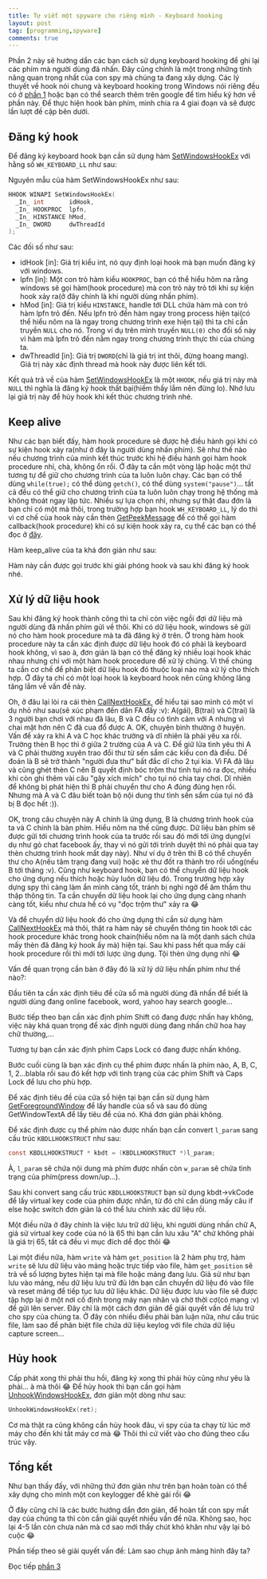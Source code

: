 ```yaml
---
title: Tự viết một spyware cho riêng mình - Keyboard hooking
layout: post
tag: [programming,spyware]
comments: true
---
```


Phần 2 này sẽ hướng dẩn các bạn cách sử dụng keyboard hooking để ghi lại các phím mà người dùng đã nhấn. 
Đây cũng chính là một trong những tính năng quan trọng nhất của con spy mà chúng ta đang xây dựng. 
Các lý thuyết về hook nói chung và keyboard hooking trong Windows nói riêng đều có ở [phần 1](/2016/06/25/viet-spyware-phan-1) hoặc bạn có thể search thêm trên google 
để tìm hiểu kỷ hơn về phần này. Để thực hiện hook bàn phím, mình chia ra 4 giai đoạn và sẽ được lần lượt đề cập bên dưới.

Đăng ký hook
-------

Để đăng ký keyboard hook bạn cần sử dụng hàm [SetWindowsHookEx](https://msdn.microsoft.com/en-us/library/windows/desktop/ms644990%28v=vs.85%29.aspx?f=255&MSPPError=-2147217396) với hằng số `WH_KEYBOARD_LL` như sau:
<div data-gist-id="e9e0c1ac7312e09b87ea9b19f6b8d4f5"></div>

Nguyên mẫu của hàm SetWindowsHookEx như sau:

```c
HHOOK WINAPI SetWindowsHookEx(
  _In_ int       idHook,
  _In_ HOOKPROC  lpfn,
  _In_ HINSTANCE hMod,
  _In_ DWORD     dwThreadId
);
```

Các đối số như sau:

* idHook [in]: Giá trị kiểu int, nó quy định loại hook mà bạn muốn đăng ký với windows.
* lpfn [in]: Một con trỏ hàm kiểu `HOOKPROC`, bạn có thể hiểu hôm na rằng windows sẽ gọi hàm(hook procedure) mà con trỏ này trỏ tới khi sự kiện hook xảy ra(ở đây chính là khi người dùng nhấn phím).
* hMod [in]: Giá trị kiểu `HINSTANCE`, handle tới DLL chứa hàm mà con trỏ hàm lpfn trỏ đến. Nếu lpfn trỏ đến hàm ngay trong process hiện tại(có thể hiểu nôm na là ngay trong chương trình exe hiện tại) thì ta chỉ cần truyền `NULL` cho nó. Trong ví dụ trên mình truyền `NULL(0)` cho đối số này vì hàm mà lpfn trỏ đến nằm ngay trong chương trình thực thi của chúng ta.
* dwThreadId [in]: Giá trị `DWORD`(chỉ là giá trị int thôi, đừng hoang mang). Giá trị này xác định thread mà hook này được liên kết tới.

Kết quả trả về của hàm [SetWindowsHookEx](https://msdn.microsoft.com/en-us/library/windows/desktop/ms644990%28v=vs.85%29.aspx?f=255&MSPPError=-2147217396) là một `HHOOK`, nếu giá trị này mà `NULL` thì nghĩa là đăng ký hook thất bại(hiếm thấy lắm nên đừng lo). Nhớ lưu lại giá trị này để hủy hook khi kết thúc chương trình nhé.

Keep alive
------

Như các bạn biết đấy, hàm hook procedure sẽ được hệ điều hành gọi khi có sự kiện hook xảy ra(như ở đây là người dùng nhấn phím). Sẽ như thế nào nếu chương trình của mình kết thúc trước khi hệ điều hành gọi hàm hook procedure nhỉ, chà, không ổn rồi. Ở đây ta cần một vòng lặp hoặc một thứ tương tự để giữ cho chương trình của ta luôn luôn chạy. Các bạn có thể dùng `while(true);` có thể dùng `getch()`, có thể dùng `system("pause")`... tất cả đều có thể giữ cho chương trình của ta luôn luôn chạy trong hệ thống mà không thoát ngay lập tức. Nhiều sự lựa chọn nhỉ, nhưng sự thật đau đớn là bạn chỉ có một mà thôi, trong trường hợp bạn hook `WH_KEYBOARD_LL`, lý do thì vì cơ chế của hook này cần thèn [GetPeekMessage](https://msdn.microsoft.com/en-us/library/windows/desktop/ms644943%28v=vs.85%29.aspx?f=255&MSPPError=-2147217396) để có thể gọi hàm callback(hook procedure) khi có sự kiện hook xảy ra, cụ thể các bạn có thể đọc ở [đây](http://stackoverflow.com/a/7460728).

Hàm keep_alive của ta khá đơn giản như sau:

<div data-gist-id="9b989b633cce97ee9b02a3fe5291bc10"></div>

Hàm này cần được gọi trước khi giải phóng hook và sau khi đăng ký hook nhé.

Xử lý dữ liệu hook
------------

Sau khi đăng ký hook thành công thì ta chỉ còn việc ngồi đợi dữ liệu mà người dùng đã nhấn phím gửi về thôi. Khi có dữ liệu hook, windows sẽ gửi nó cho hàm hook procedure mà ta đã đăng ký ở trên. Ở trong hàm hook procedure này ta cần xác định được dữ liệu hook đó có phải là keyboard hook không, vì sao à, đơn giản là bạn có thể đăng ký nhiều loại hook khác nhau nhưng chỉ với một hàm hook procedure để xử lý chúng. Vì thế chúng ta cần cơ chế để phân biệt dữ liệu hook đó thuộc loại nào mà xử lý cho thích hợp. Ở đây ta chỉ có một loại hook là keyboard hook nên cũng không lăng tăng lắm về vấn đề này.

Oh, ở đâu lại lòi ra cái thèn [CallNextHookEx](https://msdn.microsoft.com/en-us/library/windows/desktop/ms644974(v=vs.85).aspx), để hiểu tại sao mình có một ví dụ nhỏ như sau(sẽ xúc phạm đến dân FA đấy :v): A(gái), B(trai) và C(trai) là 3 người bạn chơi với nhau đã lâu, B và C đều có tình cảm với A nhưng vì chai mặt hơn nên C đã cua đổ được A. OK, chuyện bình thường ở huyện. Vấn để xảy ra khi A và C học khác trường và dĩ nhiên là phải yêu xa rồi. Trường thèn B học thì ở giữa 2 trường của A và C. Để giữ lửa tình yêu thì A và C phải thường xuyên trao đổi thư từ sến sẩm các kiểu con đà điểu. Dể đoán là B sẽ trở thành "người đưa thư" bất đắc dĩ cho 2 tụi kia. Vì FA đã lâu và cũng ghét thèn C nên B quyết định bóc trộm thư tình tụi nó ra đọc, nhiều khi còn ghi thêm vài câu "gây xích mích" cho tụi nó chia tay chơi. Dĩ nhiên để không bị phát hiện thì B phải chuyển thư cho A đúng đúng hẹn rồi. Nhưng mà A và C đâu biết toàn bộ nội dung thư tình sến sẩm của tụi nó đã bị B đọc hết :)).

OK, trong câu chuyện này A chính là ứng dụng, B là chương trình hook của ta và C chính là bàn phím. Hiểu nôm na thế cũng được. Dữ liệu bàn phím sẽ được gửi tới chương trình hook của ta trước rồi sau đó mới tới ứng dụng(ví dụ như gỏ chat facebook ấy, thay vì nó gửi tới trình duyệt thì nó phải qua tay thèn chương trình hook mất dạy này). Như ví dụ ở trên thì B có thể chuyển thư cho A(nếu tâm trạng đang vui) hoặc xé thư đốt ra thành tro rồi uống(nếu B tới tháng :v). Cũng như keyboard hook, bạn có thể chuyển dữ liệu hook cho ứng dụng nếu thích hoặc hủy luôn dữ liệu đó. Trong trường hợp xây dựng spy thì càng làm ẩn mình càng tốt, tránh bị nghi ngờ để âm thầm thu thập thông tin. Ta cần chuyển dữ liệu hook lại cho ứng dụng càng nhanh càng tốt, kiểu như chưa hề có vụ "đọc trộm thư" xảy ra 😂

Và để chuyển dữ liệu hook đó cho ứng dụng thì cần sử dụng hàm [CallNextHookEx](https://msdn.microsoft.com/en-us/library/windows/desktop/ms644974(v=vs.85).aspx) mà thôi, thật ra hàm này sẽ chuyển thông tin hook tới các hook procedure khác trong hook chain(hiểu nôm na là một danh sách chứa mấy thèn đã đăng ký hook ấy mà) hiện tại. Sau khi pass hết qua mấy cái hook procedure rồi thì mới tới lược ứng dụng. Tội thèn ứng dụng nhỉ 😂

Vấn đề quan trọng cần bàn ở đây đó là xử lý dữ liệu nhấn phím như thế nào?:

Đầu tiên ta cần xác định tiêu đề cửa sổ mà người dùng đã nhấn để biết là người dùng đang online facebook, word, yahoo hay search google...

<div data-gist-id="547935d456c1464efa7694b97af73ea0" data-gist-hide-footer="true" data-gist-line="21"></div>

Bước tiếp theo bạn cần xác định phím Shift có đang được nhấn hay không, việc này khá quan trọng để xác định người dùng đang nhấn chữ hoa hay chữ thường,...

<div data-gist-id="547935d456c1464efa7694b97af73ea0" data-gist-hide-footer="true" data-gist-line="13"></div>

Tương tự bạn cần xác định phím Caps Lock có đang được nhấn không.

<div data-gist-id="547935d456c1464efa7694b97af73ea0" data-gist-hide-footer="true" data-gist-line="32"></div>

Bước cuối cùng là bạn xác định cụ thể phím được nhấn là phím nào, A, B, C, 1, 2...blabla rồi sau đó kết hợp với tình trạng của các phím Shift và Caps Lock để lưu cho phù hợp.

<div data-gist-id="547935d456c1464efa7694b97af73ea0" data-gist-hide-footer="true" data-gist-line="37-41"></div>
<div data-gist-id="547935d456c1464efa7694b97af73ea0" data-gist-hide-footer="true" data-gist-line="48-51"></div>
<div data-gist-id="547935d456c1464efa7694b97af73ea0" data-gist-hide-footer="true" data-gist-line="59-63"></div>
<div data-gist-id="547935d456c1464efa7694b97af73ea0" data-gist-hide-footer="true" data-gist-line="86-89"></div>

Để xác định tiêu đề của cửa sổ hiện tại bạn cần sử dụng hàm [GetForegroundWindow](https://msdn.microsoft.com/en-us/library/windows/desktop/ms633505%28v=vs.85%29.aspx?f=255&MSPPError=-2147217396) để lấy handle của sổ và sau đó dùng GetWindowTextA để lấy tiêu đề của nó. Khá đơn giản phải không.

Để xác định được cụ thể phím nào được nhấn bạn cần convert `l_param` sang cấu trúc `KBDLLHOOKSTRUCT` như sau:

```c
const KBDLLHOOKSTRUCT * kbdt = (KBDLLHOOKSTRUCT *)l_param;
```

À, `l_param` sẽ chứa nội dung mà phím được nhấn còn `w_param` sẽ chứa tình trạng của phím(press down/up...).

Sau khi convert sang cấu trúc `KBDLLHOOKSTRUCT` bạn sử dụng kbdt->vkCode để lấy virtual key code của phím được nhấn, từ đó chỉ cần dùng mấy câu if else hoặc switch đơn giản là có thể lưu chính xác dữ liệu rồi.

Một điều nữa ở đây chính là việc lưu trữ dữ liệu, khi người dùng nhấn chữ A, giả sử virtual key code của nó là 65 thì bạn cần lưu xâu "A" chứ không phải là giá trị 65, tất cả đều vì mục đích dể đọc thôi 😂

Lại một điều nữa, hàm `write` và hàm `get_position` là 2 hàm phụ trợ, hàm `write` sẽ lưu dữ liệu vào mảng hoặc trực tiếp vào file, hàm `get_position` sẽ trả về số lượng bytes hiện tại mà file hoặc mảng đang lưu. Giả sử như bạn lưu vào mảng, nếu dữ liệu lưu trữ đủ lớn bạn cần chuyển dữ liệu đó vào file và reset mảng để tiếp tục lưu dữ liệu khác. Dữ liệu được lưu vào file sẽ được tập hợp lại ở một nơi cố định trong máy nạn nhân và chờ thời cơ(có mạng :v) để gửi lên server. Đây chỉ là một cách đơn giản để giải quyết vấn đề lưu trữ cho spy của chúng ta. Ở đây còn nhiều điều phải bàn luận nữa, như cấu trúc file, làm sao để phân biệt file chứa dữ liệu keylog với file chứa dữ liệu capture screen...

Hủy hook
-----

Cấp phát xong thì phải thu hồi, đăng ký xong thì phải hủy cũng như yêu là phải... à mà thôi 😂 Để hủy hook thì bạn cần gọi hàm [UnhookWindowsHookEx](https://msdn.microsoft.com/en-us/library/windows/desktop/ms644993(v=vs.85).aspx), đơn giản một dòng như sau:

```c
UnhookWindowsHookEx(ret);
```

Cơ mà thật ra cũng không cần hủy hook đâu, vì spy của ta chạy từ lúc mở máy cho đến khi tắt máy cơ mà 😂 Thôi thì cứ viết vào cho đúng theo cấu trúc vậy.

Tổng kết
-----

Như bạn thấy đấy, với những thứ đơn giản như trên bạn hoàn toàn có thể xây dựng cho mình một con keylogger để khè gái rồi 😂

Ở đây cũng chỉ là các bước hướng dẩn đơn giản, để hoàn tất con spy mất dạy của chúng ta thì còn cần giải quyết nhiều vấn đề nữa. Không sao, học lại 4-5 lần còn chưa nản mà cớ sao mới thấy chút khó khăn như vậy lại bỏ cuộc 😂

Phần tiếp theo sẽ giải quyết vấn đề: Làm sao chụp ảnh màng hình đây ta?

Đọc tiếp [phần 3](/2016/06/29/viet-spyware-phan-3)